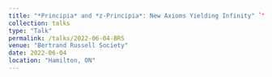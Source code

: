 ```yaml
---
title: "*Principia* and *z-Principia*: New Axioms Yielding Infinity" `"Whodunit? The index of symbols in the 1925 *Principia Mathematica*"`
collection: talks
type: "Talk"
permalink: /talks/2022-06-04-BRS
venue: "Bertrand Russell Society"
date: 2022-06-04
location: "Hamilton, ON"
---
```

